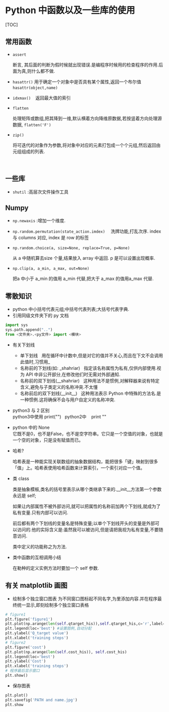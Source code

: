 # Python 中函数以及一些库的使用

[TOC]

## 常用函数 

* `assert`

  断言, 其后面的判断为假时候就出现错误.是编程序时候用的检查程序的作用.后面为真,则什么都不做.

* `hasattr()` 
  用于确定一个对象中是否具有某个属性,返回一个布尔值    `hasattr(object,name)`   

* `idxmax() ` 
  返回最大值的索引

* `flatten`

  处理矩阵或数组,把其降到一维,默认横着方向降维原数据,若按竖着方向处理源数据, `flatten('F')`

* `zip()`

  将可迭代的对象作为参数,将对象中对应的元素打包成一个个元组,然后返回由元组组成的列表.

  ​

## 一些库

* `shutil` :高层次文件操作工具

## Numpy

- `np.newaxis` :增加一个维度.

- `np.random.permutation(state_action.imdex)  ` 
  洗牌功能,打乱次序. index 与 columns 对应, index 是 row 的标签  

- `np.random.choice(a, size=None, replace=True, p=None)`

  从 a 中随机算去size 个量,结果放入 array 中返回. p 是可以设置出现概率.

- `np.clip(a, a_min, a_max, out=None)`

  把a 中小于 a_min 的值用 a_min 代替,把大于 a_max 的值用a_max 代替.

## 零散知识
* python 中小括号代表元组;中括号代表列表;大括号代表字典.
* 引用同级文件夹下的 py 文档
```python
import sys 
sys.path.append("..")
from <文件夹>.<py文件> import <模块>
```
* 有关下划线
  + 单下划线    
  用在循环中计数中,但是对它的值并不关心,而且在下文不会调用此值时,习惯用\_
  + 名称前的下划线(如: \_shahriar)  
  指定该名称属性为私有,仅供内部使用.视为 API 中非公开部分,在修改他们时无需对外部通知.  
  + 名称前的双下划线(\_\_shahriar)  
  这种用法不是惯例,对解释器来说有特定含义,避免与子类定义的名称冲突.不太懂
  + 名称前后的双下划线(\_\_init\_\_)  
  这种用法表示 Python 中特殊的方法名.是一种惯例.这将确保不会与用户自定义的名称冲突.   

* python3 与 2 区别   
  python3中使用 print("")  
  python2中    print ""  

* python 中的 None   <br>
  它既不是0，也不是False，也不是空字符串。它只是一个空值的对象，也就是一个空的对象，只是没有赋值而已。 

* 哈希?

  哈希表是一种能实现关联数组的抽象数据结构，能把很多「键」映射到很多「值」上。哈希表使用哈希函数来计算索引，一个索引对应一个值。

* 类 class

  类是抽象模板,类名的括号里表示从哪个类继承下来的.\__init__方法第一个参数永远是 self;

  如果让内部属性不被外部访问,就可以把属性的名称前加两个下划线,就成为了私有变量.只有内部可以访问.

  前后都有两个下划线的变量名是特殊变量;以单个下划线开头的变量是外部可以访问的.他的实际含义是:虽然我可以被访问,但是请把我视为私有变量,不要随意访问.

  类中定义的功能称之为方法.

* 类中函数的互相调用小结

  在勒种的定义实例方法时要加一个 self 参数.

## 有关 matplotlib 画图
* 绘制多个独立窗口图表
为不同窗口图标起不同名字,为里添加内容.并在程序最终统一显示,即刻绘制多个独立窗口表格
```python
# figure1
plt.figure('figure1')
plt.plot(np.arange(len(self.qtarget_his)),self.qtarget_his,c='r',label='DQN Q eval')
plt.legend(loc='best') #设置图例,自动分配
plt.ylabel('Q_target value')
plt.xlabel('training steps')
# figure2
plt.figure('cost')
plt.plot(np.arange(len(self.cost_his)), self.cost_his)
plt.legend(loc='best')
plt.ylabel('Cost')
plt.xlabel('training steps')
# 程序最后显示窗口
plt.show()
```
* 保存图表   
```python
plt.plot()
plt.savefig('PATH and name.jpg')
plt.show
```
